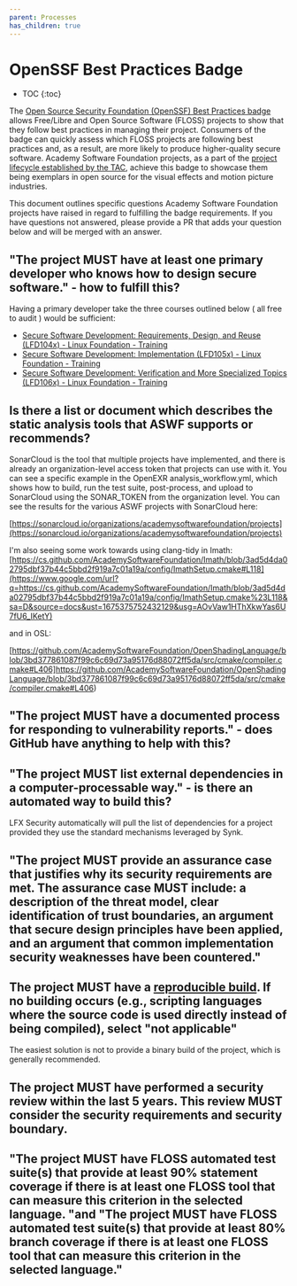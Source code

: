 ```yaml
---
parent: Processes
has_children: true
---
```


# OpenSSF Best Practices Badge

* TOC
{:toc}


The [Open Source Security Foundation (OpenSSF) Best Practices badge](https://bestpractices.coreinfrastructure.org/en) allows Free/Libre and Open Source Software (FLOSS) projects to show that they follow best practices in managing their project. Consumers of the badge can quickly assess which FLOSS projects are following best practices and, as a result, are more likely to produce higher-quality secure software. Academy Software Foundation projects, as a part of the [project lifecycle established by the TAC](lifecycle), achieve this badge to showcase them being exemplars in open source for the visual effects and motion picture industries. 

This document outlines specific questions Academy Software Foundation projects have raised in regard to fulfilling the badge requirements. If you have questions not answered, please provide a PR that adds your question below and will be merged with an answer.

## "The project MUST have at least one primary developer who knows how to design secure software." - how to fulfill this?

Having a primary developer take the three courses outlined below ( all free to audit ) would be sufficient:

- [Secure Software Development: Requirements, Design, and Reuse (LFD104x) - Linux Foundation - Training](https://training.linuxfoundation.org/training/secure-software-development-requirements-design-and-reuse-lfd104/) 
- [Secure Software Development: Implementation (LFD105x) - Linux Foundation - Training](https://training.linuxfoundation.org/training/secure-software-development-implementation-lfd105/) 
- [Secure Software Development: Verification and More Specialized Topics (LFD106x) - Linux Foundation - Training](https://training.linuxfoundation.org/training/secure-software-development-verification-and-more-specialized-topics-lfd106/) 

## Is there a list or document which describes the static analysis tools that ASWF supports or recommends?

SonarCloud is the tool that multiple projects have implemented, and there is already an organization-level access token that projects can use with it. You can see a specific example in the OpenEXR analysis_workflow.yml, which shows how to build, run the test suite, post-process, and upload to SonarCloud using the SONAR_TOKEN from the organization level. You can see the results for the various ASWF projects with SonarCloud here:

[https://sonarcloud.io/organizations/academysoftwarefoundation/projects](https://sonarcloud.io/organizations/academysoftwarefoundation/projects)

I'm also seeing some work towards using clang-tidy in Imath: [https://cs.github.com/AcademySoftwareFoundation/Imath/blob/3ad5d4da02795dbf37b44c5bbd2f919a7c01a19a/config/ImathSetup.cmake#L118](https://www.google.com/url?q=https://cs.github.com/AcademySoftwareFoundation/Imath/blob/3ad5d4da02795dbf37b44c5bbd2f919a7c01a19a/config/ImathSetup.cmake%23L118&sa=D&source=docs&ust=1675375752432129&usg=AOvVaw1HThXkwYas6U7fU6_IKetY)

and in OSL:

[https://github.com/AcademySoftwareFoundation/OpenShadingLanguage/blob/3bd377861087f99c6c69d73a95176d88072ff5da/src/cmake/compiler.cmake#L406]https://github.com/AcademySoftwareFoundation/OpenShadingLanguage/blob/3bd377861087f99c6c69d73a95176d88072ff5da/src/cmake/compiler.cmake#L406)

## "The project MUST have a documented process for responding to vulnerability reports." - does GitHub have anything to help with this?



## "The project MUST list external dependencies in a computer-processable way." - is there an automated way to build this?

LFX Security automatically will pull the list of dependencies for a project provided they use the standard mechanisms leveraged by Synk.

## "The project MUST provide an assurance case that justifies why its security requirements are met. The assurance case MUST include: a description of the threat model, clear identification of trust boundaries, an argument that secure design principles have been applied, and an argument that common implementation security weaknesses have been countered."



## The project MUST have a [reproducible build](https://reproducible-builds.org/). If no building occurs (e.g., scripting languages where the source code is used directly instead of being compiled), select "not applicable"

The easiest solution is not to provide a binary build of the project, which is generally recommended. 

## The project MUST have performed a security review within the last 5 years. This review MUST consider the security requirements and security boundary. 



## "The project MUST have FLOSS automated test suite(s) that provide at least 90% statement coverage if there is at least one FLOSS tool that can measure this criterion in the selected language. "and "The project MUST have FLOSS automated test suite(s) that provide at least 80% branch coverage if there is at least one FLOSS tool that can measure this criterion in the selected language."

